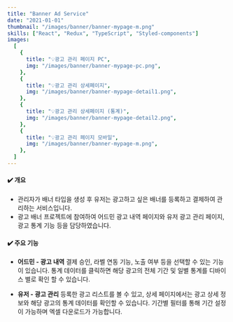 ```yaml
---
title: "Banner Ad Service"
date: "2021-01-01"
thumbnail: "/images/banner/banner-mypage-m.png"
skills: ["React", "Redux", "TypeScript", "Styled-components"]
images:
  [
    {
      title: "💡광고 관리 페이지 PC",
      img: "/images/banner/banner-mypage-pc.png",
    },
    {
      title: "💡광고 관리 상세페이지",
      img: "/images/banner/banner-mypage-detail1.png",
    },
    {
      title: "💡광고 관리 상세페이지 (통계)",
      img: "/images/banner/banner-mypage-detail2.png",
    },
    {
      title: "💡광고 관리 페이지 모바일",
      img: "/images/banner/banner-mypage-m.png",
    },
  ]
---
```


#### **✔️ 개요**

- 관리자가 배너 타입을 생성 후 유저는 광고하고 싶은 배너를 등록하고 결제하여 관리하는 서비스입니다.
- 광고 배너 프로젝트에 참여하여 어드민 광고 내역 페이지와 유저 광고 관리 페이지, 광고 통계 기능 등을 담당하였습니다.

#### **✔️ 주요 기능**

- **어드민 - 광고 내역**
  결제 승인, 라벨 연동 기능, 노출 여부 등을 선택할 수 있는 기능이 있습니다.
  통계 데이터를 클릭하면 해당 광고의 전체 기간 및 일별 통계를 디바이스 별로 확인 할 수 있습니다.

- **유저 - 광고 관리**
  등록한 광고 리스트를 볼 수 있고, 상세 페이지에서는 광고 상세 정보와 해당 광고의 통계 데이터를 확인할 수 있습니다.
  기간별 필터를 통해 기간 설정이 가능하며 엑셀 다운로드가 가능합니다.
